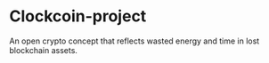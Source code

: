 # Clockcoin-project
An open crypto concept that reflects wasted energy and time in lost blockchain assets.
